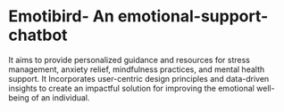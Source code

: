 # Emotibird- An emotional-support-chatbot
It aims to provide personalized guidance and resources for stress management, anxiety relief, mindfulness practices, and mental health support. It Incorporates user-centric 
design principles and data-driven insights to create an impactful solution for improving the emotional well-being of an 
individual.
